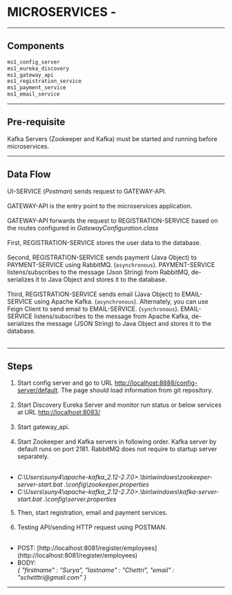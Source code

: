 # MICROSERVICES -
---
## Components
```bash
ms1_config_server
ms1_eureka_discovery
ms1_gateway_api
ms1_registration_service
ms1_payment_service
ms1_email_service
```
---

## Pre-requisite
Kafka Servers (Zookeeper and Kafka) must be started and running before microservices.

---

## Data Flow
UI-SERVICE (_Postman_) sends request to GATEWAY-API. <br></br>
GATEWAY-API is the entry point to the microservices application. <br></br>
GATEWAY-API forwards the request to REGISTRATION-SERVICE based on the routes configured in _GatewayConfiguration.class_ <br></br>
First, REGISTRATION-SERVICE stores the user data to the database. <br></br>
Second, REGISTRATION-SERVICE sends payment (Java Object) to PAYMENT-SERVICE using RabbitMQ. (``asynchronous``). 
PAYMENT-SERVICE listens/subscribes to the message (Json String) from RabbitMQ, de-serializes it to Java Object and stores it to the database. <br></br>
Third, REGISTRATION-SERVICE sends email  (Java Object) to EMAIL-SERVICE using Apache Kafka. (``asynchronous``).
Alternately, you can use Feign Client to send email to EMAIL-SERVICE. (``synchronous``). 
EMAIL-SERVICE listens/subscribes to the message from Apache Kafka, de-serializes the message (JSON String) to Java Object and stores it to the database. <br></br>

--- 

## Steps 
1. Start config server and go to URL [http://localhost:8888/config-server/default](http://localhost:8888/config-server/default). The page should load information from git repository. <br></br>
2. Start Discovery Eureka Server and monitor run status or below services at URL [http://localhost:8083/](http://localhost:8083/) <br></br>
3. Start gateway_api. <br></br>
4. Start Zookeeper and Kafka servers in following order. Kafka server by default runs on port 2181. RabbitMQ does not require to startup server separately.<br></br>
<ul>
<li><i>C:\Users\suny4\apache-kafka_2.12-2.7.0>.\bin\windows\zookeeper-server-start.bat .\config\zookeeper.properties </i></li>      
<li><i>C:\Users\suny4\apache-kafka_2.12-2.7.0>.\bin\windows\kafka-server-start.bat .\config\server.properties </i></li>
</ul>      

5. Then, start registration, email and payment services. <br></br>
6. Testing API/sending HTTP request using POSTMAN. <br></br>
<ul>
<li>POST: [http://localhost:8081/register/employees](http://localhost:8081/register/employees) </li>      
<li>BODY: </li>
<i>{ 
"firstname" : "Surya", 
"lastname" : "Chettri", 
"email" : "schetttri@gmail.com" 
}</i>
</ul> 

--- 
